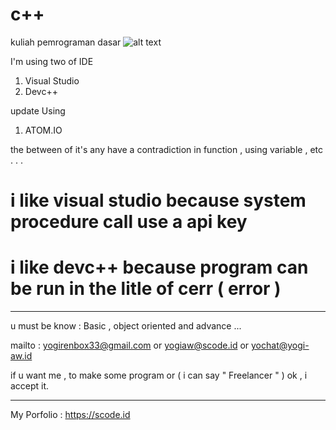 # c++
kuliah pemrograman dasar
![alt text](https://lh3.googleusercontent.com/3toBGe1Q98pfJ4OMOpe_Q1Yn4rZXuRmhpWIHVbe1ZpQpCMz20XTyyz44OovFwpyDi2UGXBSJV0FJxQeI2VoC=w1366-h669-rw)

I'm using two of IDE
1. Visual Studio
2. Devc++

update Using
1. ATOM.IO

the between of it's any have a contradiction in function , using variable , etc . . .

# i like visual studio because system procedure call use a api key
# i like devc++ because program can be run in the litle of cerr ( error )

-------------------

u must be know : Basic , object oriented and advance ...

mailto : yogirenbox33@gmail.com or yogiaw@scode.id or yochat@yogi-aw.id

if u want me , to make some program or ( i can say " Freelancer " ) ok , i accept it.

------------------

My Porfolio : https://scode.id
